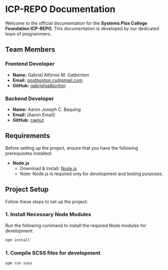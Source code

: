# ICP-REPO Documentation

Welcome to the official documentation for the **Systems Plus College Foundation ICP-REPO**. This documentation is developed by our dedicated team of programmers.

## Team Members

### Frontend Developer

- **Name:** Gabriel Alfonso M. Gatbonton
- **Email:** ggatbonton.cs@gmail.com
- **GitHub:** [gabrielgatbonton](https://github.com/gabrielgatbonton)

### Backend Developer

- **Name:** Aaron Joseph C. Baquing
- **Email:** [Aaron Email]
- **GitHub:** [caeluz]()

## Requirements

Before setting up the project, ensure that you have the following prerequisites installed:

- **Node.js**
  - Download & Install: [Node.js](https://nodejs.org/en)
  - Note: Node.js is required only for development and testing purposes.

## Project Setup

Follow these steps to set up the project:

### 1. Install Necessary Node Modules

Run the following command to install the required Node modules for development:

```bash
npm install
```

### 1. Compile SCSS files for development

```bash
npm run sass
```
